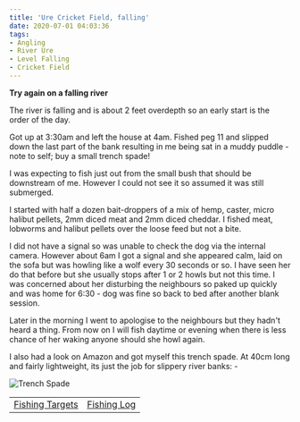 ```yaml
---
title: 'Ure Cricket Field, falling'
date: 2020-07-01 04:03:36
tags:
- Angling
- River Ure
- Level Falling
- Cricket Field
---
```

**Try again on a falling river**

The river is falling and is about 2 feet overdepth so an early start is the order of the day.

Got up at 3:30am and left the house at 4am. Fished peg 11 and slipped down the last part of the bank resulting in me being sat in a muddy puddle - note to self; buy a small trench spade!

I was expecting to fish just out from the small bush that should be downstream of me. However I could not see it so assumed it was still submerged.

I started with half a dozen bait-droppers of a mix of hemp, caster, micro halibut pellets, 2mm diced meat and 2mm diced cheddar. I fished meat, lobworms and halibut pellets over the loose feed but not a bite.

I did not have a signal so was unable to check the dog via the internal camera. However about 6am I got a signal and she appeared calm, laid on the sofa but was howling like a wolf every 30 seconds or so. I have seen her do that before but she usually stops after 1 or 2 howls but not this time. I was concerned about her disturbing the neighbours so paked up quickly and was home for 6:30 - dog was fine so back to bed after another blank session.

Later in the morning I went to apologise to the neighbours but they hadn't heard a thing. From now on I will fish daytime or evening when there is less chance of her waking anyone should she howl again.

I also had a look on Amazon and got myself this trench spade. At 40cm long and fairly lightweight, its just the job for slippery river banks: -

![Trench Spade](/images/2020-07-01/4824abd17b5d477bb3277684707e274c.jpg)

|||
|---------|------|
|<a href="/2020/07/20200726-Fishing-Targets/">Fishing Targets</a>|<a href="/2020/08/20200816-FishingLog/">Fishing Log</a>|
